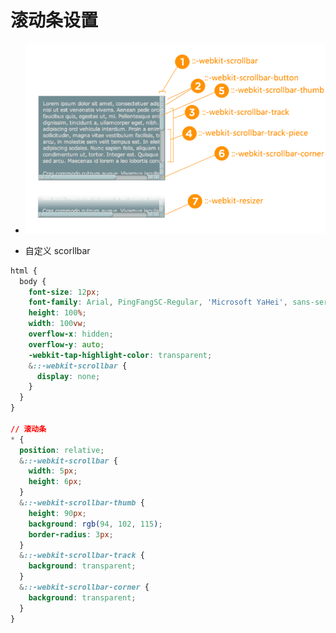 # 滚动条设置

- ![图片](https://github.com/Jamin2Guan/summary/blob/master/assets/images/scrollbar.png)

- 自定义 scorllbar

```css
html {
  body {
    font-size: 12px;
    font-family: Arial, PingFangSC-Regular, 'Microsoft YaHei', sans-serif !important;
    height: 100%;
    width: 100vw;
    overflow-x: hidden;
    overflow-y: auto;
    -webkit-tap-highlight-color: transparent;
    &::-webkit-scrollbar {
      display: none;
    }
  }
}

// 滚动条
* {
  position: relative;
  &::-webkit-scrollbar {
    width: 5px;
    height: 6px;
  }
  &::-webkit-scrollbar-thumb {
    height: 90px;
    background: rgb(94, 102, 115);
    border-radius: 3px;
  }
  &::-webkit-scrollbar-track {
    background: transparent;
  }
  &::-webkit-scrollbar-corner {
    background: transparent;
  }
}
```
